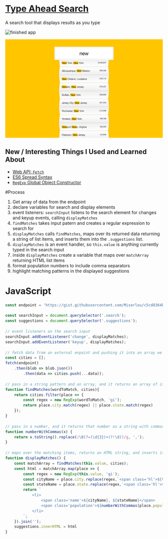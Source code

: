 # [Type Ahead Search](http://travis.bingo/typeAhead/)
A search tool that displays results as you type

![finished app]('https://github.com/travisgorman/typeAhead/blob/master/img/finished-app.png')

[![finished app](https://github.com/travisgorman/typeAhead/blob/master/img/finished-app.png)](http://travis.bingo/typeAhead/)

## New / Interesting Things I Used and Learned About
* [Web API: `Fetch`](https://developer.mozilla.org/en-US/docs/Web/API/Fetch_API)
* [ES6 Spread Syntax](https://developer.mozilla.org/en-US/docs/Web/JavaScript/Reference/Operators/Spread_operator)
* [`RegExp` Global Object Constructor](https://developer.mozilla.org/en-US/docs/Web/JavaScript/Reference/Global_Objects/RegExp)


#Process 
1. Get array of data from the endpoint
1. declare variables for search and display elements
1. event listeners: `searchInput` listens to the search element for changes and keyup events, calling `displayMatches`
1. `findMatches` takes input patern and creates a regular expression to search for
1. `displayMatches` calls `findMatches`, maps over its returned data returning a string of list items, and inserts them into the `.suggestions` list.
1. `displayMatches` is an event handler, so `this.value` is anything currently typed in the search input
1. inside `displayMatches` create a variable that maps over `matchArray` returning HTML list items
1. format population numbers to include comma separators
1. highlight matching patterns in the displayed suggestions

# JavaScript

```js
const endpoint = 'https://gist.githubusercontent.com/Miserlou/c5cd8364bf9b2420bb29/raw/2bf258763cdddd704f8ffd3ea9a3e81d25e2c6f6/cities.json';

const searchInput = document.querySelector('.search');
const suggestions = document.querySelector('.suggestions');

// event listeners on the search input
searchInput.addEventListener('change', displayMatches);
searchInput.addEventListener('keyup', displayMatches);

// fetch data from an external enpoint and pushing it into an array we can use
const cities = [];
fetch(endpoint)
	.then(blob => blob.json())
		.then(data => cities.push(...data));

// pass in a string pattern and an array, and it returns an array of items where the string pattern is found anywhere in the `city` or `state` value.
function findMatches(wordToMatch, cities){
	return cities.filter(place => {
		const regex = new RegExp(wordToMatch, 'gi');
		return place.city.match(regex) || place.state.match(regex)
	});
}

// pass in a number, and it returns that number as a string with commas
function numberWithCommas(x) {
	return x.toString().replace(/\B(?=(\d{3})+(?!\d))/g, ',');
}

// maps over the matching items, returns an HTML string, and inserts it into the `suggestions` list (the results display)
function displayMatches() {
	const matchArray = findMatches(this.value, cities);
	const html = matchArray.map(place => {
		const regex = new RegExp(this.value, 'gi');
		const cityName = place.city.replace(regex,`<span class='hl'>${this.value}</span>`);
		const stateName = place.state.replace(regex,`<span class='hl'>${this.value}</span>`);
		return `
			<li>
				<span class='name'>${cityName}, ${stateName}</span>
				<span class='population'>${numberWithCommas(place.population)}</span>
			</li>
		`;
	}).join('');
	suggestions.innerHTML = html
}

```
